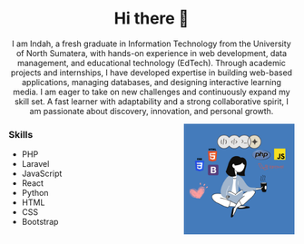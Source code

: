 <h1 align="center"> Hi there 👋 </h1>
<p align="center"> I am Indah, a fresh graduate in Information Technology from the University of North Sumatera, with hands-on experience in web development, data management, and educational technology (EdTech). Through academic projects and internships, I have developed expertise in building web-based applications, managing databases, and designing interactive learning media. I am eager to take on new challenges and continuously expand my skill set. A fast learner with adaptability and a strong collaborative spirit, I am passionate about discovery, innovation, and personal growth. </p>
<img align="right" src="indah.png" height="195" width="195">
<h3> Skills </h3>

- PHP
- Laravel
- JavaScript
- React
- Python
- HTML
- CSS
- Bootstrap
